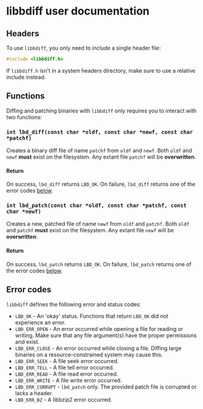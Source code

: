 libbdiff user documentation
===========================

## Headers

To use `libbdiff`, you only need to include a single header file:

```C
#include <libbdiff.h>
```

If `libbdiff.h` isn't in a system headers directory, make sure to use
a relative include instead.

## Functions

Diffing and patching binaries with `libbdiff` only requires you to interact
with two functions:

### `int lbd_diff(const char *oldf, const char *newf, const char *patchf)`

Creates a binary diff file of name `patchf` from `oldf` and `newf`.
Both `oldf` and `newf` **must** exist on the filesystem.
Any extant file `patchf` will be **overwritten**.

#### Return
On success, `lbd_diff` returns `LBD_OK`.
On failure, `lbd_diff` returns one of the error codes [below](#errorcodes).

### `int lbd_patch(const char *oldf, const char *patchf, const char *newf)`

Creates a new, patched file of name `newf` from `oldf` and `patchf`.
Both `oldf` and `patchf` **must** exist on the filesystem.
Any extant file `newf` will be **overwritten**.

#### Return
On success, `lbd_patch` returns `LBD_OK`.
On failure, `lbd_patch` returns one of the error codes [below](#errorcodes).

## Error codes

`libbdiff` defines the following error and status codes:

- `LBD_OK` - An 'okay' status. Functions that return `LBD_OK` did not experience an error.
- `LBD_ERR_OPEN` - An error occurred while opening a file for reading or writing. Make sure that any file argument(s) have the proper permissions and exist.
- `LBD_ERR_CLOSE` - An error occurred while closing a file. Diffing large binaries on a resource-constrained system may cause this.
- `LBD_ERR_SEEK` - A file seek error occurred.
- `LBD_ERR_TELL` - A file tell error occurred.
- `LBD_ERR_READ` - A file read error occurred.
- `LBD_ERR_WRITE` - A file write error occurred.
- `LBD_ERR_CORRUPT` - `lbd_patch` only. The provided patch file is corrupted or lacks a header.
- `LBD_ERR_BZ` - A libbzip2 error occurred. 